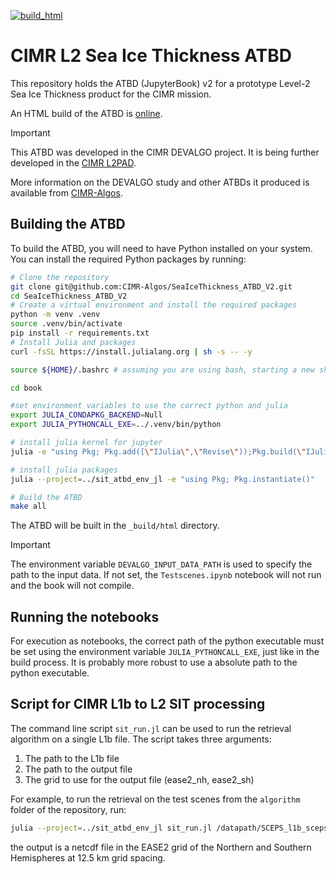 [![build_html](https://github.com/CIMR-Algos/SeaIceThickness_ATBD_V2/actions/workflows/build_html.yml/badge.svg)](https://github.com/CIMR-Algos/SeaIceThickness_ATBD_V2/actions/workflows/build_html.yml)

# CIMR L2 Sea Ice Thickness ATBD

This repository holds the ATBD (JupyterBook) v2 for a prototype Level-2 Sea Ice Thickness product for the CIMR mission.

An HTML build of the ATBD is [online](https://cimr-algos.github.io/SeaIceThickness_ATBD_V2/intro.html).

> [!IMPORTANT]
> This ATBD was developed in the CIMR DEVALGO project. It is being further developed in the [CIMR L2PAD](https://github.com/CIMR-L2PAD).

More information on the DEVALGO study and other ATBDs it produced is available from [CIMR-Algos](https://github.com/CIMR-Algos).

## Building the ATBD

To build the ATBD, you will need to have Python installed on your system. You can install the required Python packages by running:

```bash
# Clone the repository
git clone git@github.com:CIMR-Algos/SeaIceThickness_ATBD_V2.git
cd SeaIceThickness_ATBD_V2
# Create a virtual environment and install the required packages
python -m venv .venv
source .venv/bin/activate
pip install -r requirements.txt
# Install Julia and packages
curl -fsSL https://install.julialang.org | sh -s -- -y

source ${HOME}/.bashrc # assuming you are using bash, starting a new shell would also work

cd book

#set environment variables to use the correct python and julia
export JULIA_CONDAPKG_BACKEND=Null
export JULIA_PYTHONCALL_EXE=../.venv/bin/python

# install julia kernel for jupyter
julia -e "using Pkg; Pkg.add([\"IJulia\",\"Revise\"));Pkg.build(\"IJulia\")"

# install julia packages
julia --project=../sit_atbd_env_jl -e "using Pkg; Pkg.instantiate()"

# Build the ATBD
make all
```

The ATBD will be built in the `_build/html` directory.

> [!IMPORTANT]  
> The environment variable `DEVALGO_INPUT_DATA_PATH` is used to specify the path to the input data. If not set, the `Testscenes.ipynb` notebook will not run and the book will not compile.

## Running the notebooks
For execution as notebooks, the correct path of the python executable must be set using the environment variable `JULIA_PYTHONCALL_EXE`, just like in the build process. It is probably more robust to use a absolute path to the python executable.

## Script for CIMR L1b to L2 SIT processing
The command line script `sit_run.jl` can be used to run the retrieval algorithm on a single L1b file. The script takes three arguments:

1. The path to the L1b file
2. The path to the output file
3. The grid to use for the output file (ease2_nh, ease2_sh)

For example, to run the retrieval on the test scenes from the `algorithm` folder of the repository, run:

```bash
julia --project=../sit_atbd_env_jl sit_run.jl /datapath/SCEPS_l1b_sceps_geo_polar_scene_1_unfiltered_tot_minimal_nom_nedt_apc_tot_v2p1.nc /outputpath/out_polar.nc ease2_nh  
```

the output is a netcdf file in the EASE2 grid of the Northern and Southern Hemispheres at 12.5&nbsp;km grid spacing.
